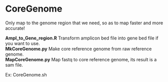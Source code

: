 # CoreGenome
Only map to the genome region that we need, so as to map faster and more accurate!

**Ampl\_to\_Gene\_region.R** Transform amplicon bed file into gene bed file if you want to use.</br>
**MkCoreGenome.py** Make core reference genome from raw reference genome.  </br>
**MapCoreGenome.py** Map fastq to core reference genome, its result is a sam file.</br>

Ex: CoreGenome.sh 


